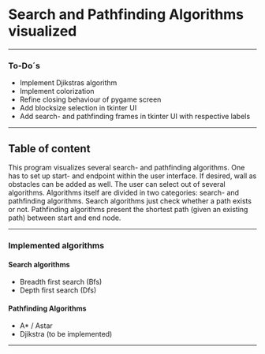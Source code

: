 # Search and Pathfinding Algorithms visualized

---
### To-Do´s
- Implement Djikstras algorithm
- Implement colorization
- Refine closing behaviour of pygame screen
- Add blocksize selection in tkinter UI
- Add search- and pathfinding frames in tkinter UI with respective labels

---
## Table of content
This program visualizes several search- and pathfinding algorithms.
One has to set up start- and endpoint within the user interface. 
If desired, wall as obstacles can be added as well. The user can select out
of several algorithms. Algorithms itself are divided in two categories: 
search- and pathfinding algorithms.
Search algorithms just check whether a path exists or not. Pathfinding algorithms 
present the shortest path (given an existing path) between start and end node.

---
### Implemented algorithms
#### Search algorithms
- Breadth first search (Bfs)
- Depth first search (Dfs)

#### Pathfinding Algorithms
- A* / Astar 
- Djikstra (to be implemented)

--- 
